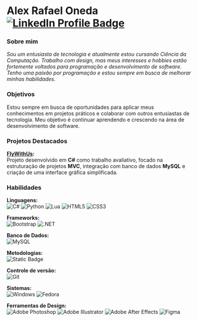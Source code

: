 # **Alex Rafael Oneda** [![LinkedIn Profile Badge](https://img.shields.io/badge/LinkedIn-%230e76a8?style=for-the-badge&logo=linkedin&logoColor=white&logoSize=auto&labelColor=%23303030)](https://www.linkedin.com/in/alex-oneda/)

### **Sobre mim**
_Sou um entusiasta de tecnologia e atualmente estou cursando Ciência da Computação. Trabalho com design, mas meus interesses e hobbies estão fortemente voltados para programação e desenvolvimento de software. Tenho uma paixão por programação e estou sempre em busca de melhorar minhas habilidades._

### **Objetivos**
Estou sempre em busca de oportunidades para aplicar meus conhecimentos em projetos práticos e colaborar com outros entusiastas de tecnologia. Meu objetivo é continuar aprendendo e crescendo na área de desenvolvimento de software.

### **Projetos Destacados**
**[FlyWithUs](../../../FlyWithUs):**<br/>
Projeto desenvolvido em **C#** como trabalho avaliativo, focado na estruturação de projetos **MVC**, integração com banco de dados **MySQL** e criação de uma interface gráfica simplificada.

### **Habilidades**
**Linguagens:**<br/>
![C#](https://img.shields.io/badge/c%23-%23239120.svg?style=for-the-badge&logo=csharp&logoColor=white)  ![Python](https://img.shields.io/badge/Python-FFD43B?style=for-the-badge&logo=python&logoColor=blue)  ![Lua](https://img.shields.io/badge/lua-%232C2D72.svg?style=for-the-badge&logo=lua&logoColor=white)  ![HTML5](https://img.shields.io/badge/html5-%23E34F26.svg?style=for-the-badge&logo=html5&logoColor=white)  ![CSS3](https://img.shields.io/badge/css3-%231572B6.svg?style=for-the-badge&logo=css3&logoColor=white)

**Frameworks:**<br/>
![Bootstrap](https://img.shields.io/badge/bootstrap-%238511FA.svg?style=for-the-badge&logo=bootstrap&logoColor=white)  ![.NET](https://img.shields.io/badge/.NET-512BD4?style=for-the-badge&logo=dotnet&logoColor=white)

**Banco de Dados:**<br/>
![MySQL](https://img.shields.io/badge/MySQL-005C84?style=for-the-badge&logo=mysql&logoColor=white)

**Metodologias:**<br/>
![Static Badge](https://img.shields.io/badge/MVC-%23350061?style=for-the-badge&logo=files&logoColor=white)

**Controle de versão:**<br/>
![Git](https://img.shields.io/badge/git-%23F05033.svg?style=for-the-badge&logo=git&logoColor=white)

**Sistemas:**<br/>
![Windows](https://img.shields.io/badge/Windows-0078D6?style=for-the-badge&logo=windows&logoColor=white)  ![Fedora](https://img.shields.io/badge/Fedora-294172?style=for-the-badge&logo=fedora&logoColor=white)

**Ferramentas de Design:**<br/>
![Adobe Photoshop](https://img.shields.io/badge/adobe%20photoshop-%2331A8FF.svg?style=for-the-badge&logo=adobe%20photoshop&logoColor=white)  ![Adobe Illustrator](https://img.shields.io/badge/adobe%20illustrator-%23FF9A00.svg?style=for-the-badge&logo=adobe%20illustrator&logoColor=white)  ![Adobe After Effects](https://img.shields.io/badge/Adobe%20After%20Effects-9999FF.svg?style=for-the-badge&logo=Adobe%20After%20Effects&logoColor=white)  ![Figma](https://img.shields.io/badge/figma-%23F24E1E.svg?style=for-the-badge&logo=figma&logoColor=white)
